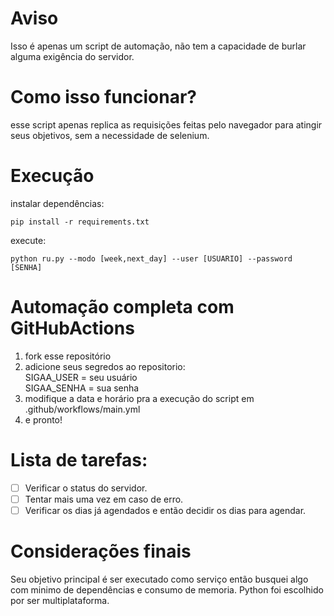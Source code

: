# Aviso 

Isso é apenas um script de automação, não tem a capacidade de burlar alguma exigência do servidor. 

# Como isso funcionar?
esse script apenas replica as requisições feitas pelo navegador para atingir seus objetivos, sem a necessidade de selenium.

# Execução

instalar dependências:
``` shell
pip install -r requirements.txt
```
execute:
``` shell
python ru.py --modo [week,next_day] --user [USUARIO] --password [SENHA]
```

# Automação completa com GitHubActions
1. fork esse repositório 
2. adicione seus segredos ao repositorio: <br/>SIGAA_USER = seu usuário <br/>SIGAA_SENHA = sua senha
3. modifique a data e horário pra a execução do script em .github/workflows/main.yml
4. e pronto!


# Lista de tarefas:

 - [ ] Verificar o status do servidor.
 - [ ] Tentar mais uma vez em caso de erro.
 - [ ]  Verificar os dias já agendados e então decidir os dias para agendar.

# Considerações finais

Seu objetivo principal é ser executado como serviço então busquei algo com minimo de dependências e consumo de memoria. Python foi escolhido por ser multiplataforma.
